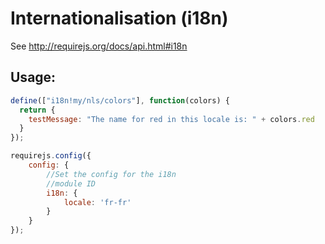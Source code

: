 # Internationalisation (i18n)

See http://requirejs.org/docs/api.html#i18n


## Usage:

```javascript
define(["i18n!my/nls/colors"], function(colors) {
  return {
    testMessage: "The name for red in this locale is: " + colors.red
  }
});
```

```javascript
requirejs.config({
    config: {
        //Set the config for the i18n
        //module ID
        i18n: {
            locale: 'fr-fr'
        }
    }
});
```
